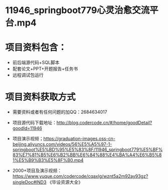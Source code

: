  # 11946_springboot779心灵治愈交流平台.mp4
    
 
 # 项目资料包含：
 * 前后端源代码+SQL脚本
 * 配套论文+PPT+开题报告+任务书
 * 远程调试包运行

 # 项目资料获取方式
 * 需要资料或者有任何问题的加QQ：2684634017

 * 项目源代码下载地址：http://blog.codercode.cn/#/home/goodDetail?goodId=11946
 
 
 * 项目演示视频；https://graduation-images.oss-cn-beijing.aliyuncs.com/videos/56%E5%A5%97-1-springboot%E5%BD%95%E5%83%8F/11946_springboot779%E5%BF%83%E7%81%B5%E6%B2%BB%E6%84%88%E4%BA%A4%E6%B5%81%E5%B9%B3%E5%8F%B0.mp4
 

 * 2000+项目及演示视频：https://www.yuque.com/codercode/cqaxlg/wznt5a2m92ay93gz?singleDoc#lND3 《毕设资源大全》


 

